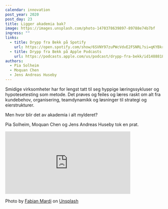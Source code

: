 ```yaml
---
calendar: innovation
post_year: 2020
post_day: 23
title: Ligger akademia bak?
image: https://images.unsplash.com/photo-1470378639897-89788e74b7bf
ingress: ""
links:
  - title: Drypp fra Bekk på Spotify
    url: https://open.spotify.com/show/6SVNY97zuPWcVdvE2FSNRL?si=qKYBkrpzS9SUp9UJU3XBXQ
  - title: Drypp fra Bekk på Apple Podcasts
    url: https://podcasts.apple.com/us/podcast/drypp-fra-bekk/id1488818165
authors:
  - Pia Solheim
  - Moquan Chen
  - Jens Andreas Huseby
---
```

Smidige virksomheter har for lengst tatt til seg hyppige læringssykluser og hypotesetesting som metode. Det prøves og feiles og læres raskt om alt fra kundebehov, organisering, teamdynamikk og løsninger til strategi og eierstrukturer.

Men hvor blir det av akademia i alt mylderet? 

Pia Solheim, Moquan Chen og Jens Andreas Huseby tok en prat.

<iframe src="https://anchor.fm/drypp/embed/episodes/--eo41a6" height="200px" width="400px" frameborder="0" scrolling="no"></iframe>

<!--StartFragment-->

Photo by [Fabian Mardi](https://unsplash.com/@fabianmardi?utm_source=unsplash&utm_medium=referral&utm_content=creditCopyText) on [Unsplash](https://unsplash.com/s/photos/university-fall?utm_source=unsplash&utm_medium=referral&utm_content=creditCopyText)

<!--EndFragment-->